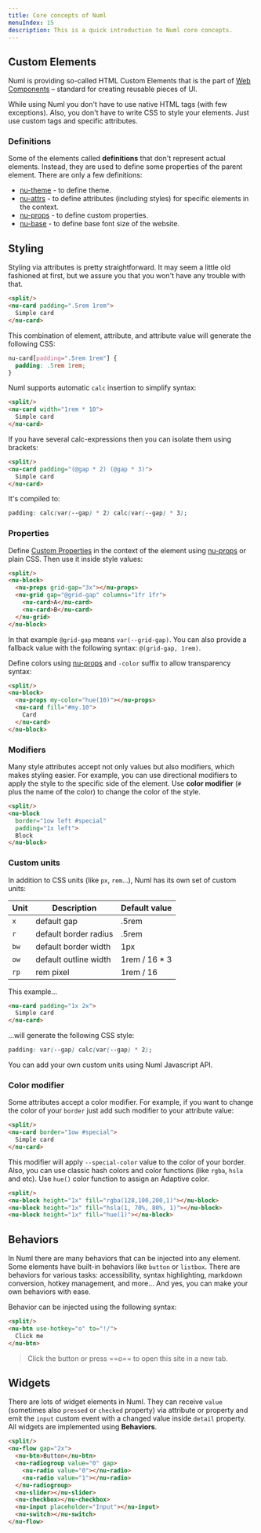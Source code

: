 ```yaml
---
title: Core concepts of Numl
menuIndex: 15
description: This is a quick introduction to Numl core concepts. 
---
```


## Custom Elements

Numl is providing so-called HTML Custom Elements that is the part of [Web Components](!https://developer.mozilla.org/en-US/docs/Web/Web_Components) – standard for creating reusable pieces of UI.

While using Numl you don't have to use native HTML tags (with few exceptions). Also, you don't have to write CSS to style your elements. Just use custom tags and specific attributes.

### Definitions

Some of the elements called **definitions** that don't represent actual elements. Instead, they are used to define some properties of the parent element. There are only a few definitions:

* [nu-theme](../../reference/definitions/nu-theme.md) - to define theme.
* [nu-attrs](../../reference/definitions/nu-attrs.md) - to define attributes (including styles) for specific elements in the context.
* [nu-props](../../reference/definitions/nu-props.md) - to define custom properties.
* [nu-base](../../reference/definitions/nu-base.md) - to define base font size of the website.

## Styling

Styling via attributes is pretty straightforward. It may seem a little old fashioned at first, but we assure you that you won't have any trouble with that.

```html
<split/>
<nu-card padding=".5rem 1rem">
  Simple card
</nu-card>
```

This combination of element, attribute, and attribute value will generate the following CSS:

```css
nu-card[padding=".5rem 1rem"] {
  padding: .5rem 1rem;
}
```

Numl supports automatic `calc` insertion to simplify syntax:

```html
<split/>
<nu-card width="1rem * 10">
  Simple card
</nu-card>
```

If you have several calc-expressions then you can isolate them using brackets:

```html
<split/>
<nu-card padding="(@gap * 2) (@gap * 3)">
  Simple card
</nu-card>
```

It's compiled to:

```css
padding: calc(var(--gap) * 2) calc(var(--gap) * 3);
```

### Properties

Define [Custom Properties](!https://developer.mozilla.org/en-US/docs/Web/CSS/--*) in the context of the element using [nu-props](../../reference/definitions/nu-props.md) or plain CSS. Then use it inside style values:

```html
<split/>
<nu-block>
  <nu-props grid-gap="3x"></nu-props>
  <nu-grid gap="@grid-gap" columns="1fr 1fr">
    <nu-card>A</nu-card>
    <nu-card>B</nu-card>
  </nu-grid>
</nu-block>
```

In that example `@grid-gap` means `var(--grid-gap)`. You can also provide a fallback value with the following syntax: `@(grid-gap, 1rem)`.

Define colors using [nu-props](../../reference/definitions/nu-props.md) and `-color` suffix to allow transparency syntax:

```html
<split/>
<nu-block>
  <nu-props my-color="hue(10)"></nu-props>
  <nu-card fill="#my.10">
    Card
  </nu-card>
</nu-block>
```

### Modifiers

Many style attributes accept not only values but also modifiers, which makes styling easier. For example, you can use directional modifiers to apply the style to the specific side of the element. Use **color modifier** (`#` plus the name of the color) to change the color of the style.

```html
<split/>
<nu-block
  border="1ow left #special"
  padding="1x left">
  Block
</nu-block>
```

### Custom units

In addition to CSS units (like `px`, `rem`...), Numl has its own set of custom units: 

|Unit|Description|Default value|
|----|----|----|
|`x`|default gap|.5rem|
|`r`|default border radius|.5rem|
|`bw`|default border width|1px|
|`ow`|default outline width|1rem / 16 * 3|
|`rp`|rem pixel|1rem / 16|

This example...

```html
<nu-card padding="1x 2x">
  Simple card
</nu-card>
```

...will generate the following CSS style:

```css
padding: var(--gap) calc(var(--gap) * 2);
```

You can add your own custom units using Numl Javascript API.

### Color modifier

Some attributes accept a color modifier. For example, if you want to change the color of your `border` just add such modifier to your attribute value:

```html
<split/>
<nu-card border="1ow #special">
  Simple card
</nu-card>
```

This modifier will apply `--special-color` value to the color of your border. Also, you can use classic hash colors and color functions (like `rgba`, `hsla` and etc). Use `hue()` color function to assign an Adaptive color.

```html
<split/>
<nu-block height="1x" fill="rgba(128,100,200,1)"></nu-block>
<nu-block height="1x" fill="hsla(1, 70%, 80%, 1)"></nu-block>
<nu-block height="1x" fill="hue(1)"></nu-block>
```

## Behaviors

In Numl there are many behaviors that can be injected into any element. Some elements have built-in behaviors like `button` or `listbox`. There are behaviors for various tasks: accessibility, syntax highlighting, markdown conversion, hotkey management, and more... And yes, you can make your own behaviors with ease.

Behavior can be injected using the following syntax:

```html
<split/>
<nu-btn use-hotkey="o" to="!/">
  Click me
</nu-btn>
```

> Click the button or press ==o== to open this site in a new tab.

## Widgets

There are lots of widget elements in Numl. They can receive `value` (sometimes also `pressed` or `checked` property) via attribute or property and emit the `input` custom event with a changed value inside `detail` property. All widgets are implemented using **Behaviors**.

```html
<split/>
<nu-flow gap="2x">
  <nu-btn>Button</nu-btn>
  <nu-radiogroup value="0" gap>
    <nu-radio value="0"></nu-radio>
    <nu-radio value="1"></nu-radio>
  </nu-radiogroup>
  <nu-slider></nu-slider>
  <nu-checkbox></nu-checkbox>
  <nu-input placeholder="Input"></nu-input>
  <nu-switch></nu-switch>
</nu-flow>
```
